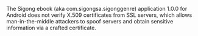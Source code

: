 The Sigong ebook (aka com.sigongsa.sigonggenre) application 1.0.0 for Android does not verify X.509 certificates from SSL servers, which allows man-in-the-middle attackers to spoof servers and obtain sensitive information via a crafted certificate.